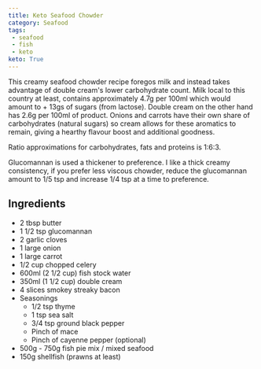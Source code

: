 ```yaml
---
title: Keto Seafood Chowder
category: Seafood
tags:
 - seafood
 - fish
 - keto
keto: True
---
```


This creamy seafood chowder recipe foregos milk and instead takes advantage of double cream's lower 
carbohydrate count. Milk local to this country at least, contains approximately 4.7g per 100ml which 
would amount to + 13gs of sugars (from lactose). Double cream on the other hand has 2.6g per 100ml 
of product. Onions and carrots have their own share of carbohydrates (natural sugars) so cream allows
for these aromatics to remain, giving a hearthy flavour boost and additional goodness.

Ratio approximations for carbohydrates, fats and proteins is 1:6:3.

Glucomannan is used a thickener to preference. I like a thick creamy consistency, if you prefer less
viscous chowder, reduce the glucomannan amount to 1/5 tsp and increase 1/4 tsp at a time to preference.

## Ingredients

- 2 tbsp butter
- 1 1/2 tsp glucomannan
- 2 garlic cloves
- 1 large onion
- 1 large carrot
- 1/2 cup chopped celery
- 600ml (2 1/2 cup) fish stock water
- 350ml (1 1/2 cup) double cream
- 4 slices smokey streaky bacon 
- Seasonings
  - 1/2 tsp thyme
  - 1 tsp sea salt
  - 3/4 tsp ground black pepper
  - Pinch of mace
  - Pinch of cayenne pepper (optional)
- 500g - 750g fish pie mix / mixed seafood
- 150g shellfish (prawns at least)
